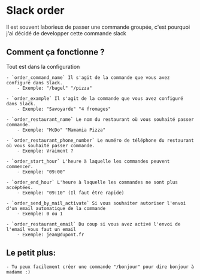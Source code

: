 # Slack order

Il est souvent laborieux de passer une commande groupée, c'est pourquoi j'ai décidé de developper cette commande slack

## Comment ça fonctionne ?

Tout est dans la configuration

    - `order_command_name` Il s'agit de la commande que vous avez configuré dans Slack. 
        - Exemple: "/bagel" "/pizza"
        
    - `order_example` Il s'agit de la commande que vous avez configuré dans Slack. 
        - Exemple: "Savoyarde" "4 fromages"
        
    - `order_restaurant_name` Le nom du restaurant où vous souhaité passer commande.
        - Exemple: "McDo" "Mamamia Pizza"
            
    - `order_restaurant_phone_number` Le numéro de téléphone du restaurant où vous souhaité passer commande.
        - Exemple: Vraiment ?
                
    - `order_start_hour` L'heure à laquelle les commandes peuvent commencer.
        - Exemple: "09:00"
            
    - `order_end_hour` L'heure à laquelle les commandes ne sont plus accéptées.
        - Exemple: "09:10" (Il faut être rapide)
            
    - `order_send_by_mail_activate` Si vous souhaiter autoriser l'envoi d'un email automatique de la commande
        - Exemple: 0 ou 1
            
    - `order_restaurant_email` Du coup si vous avez activé l'envoi de l'email vous faut un email
        - Exemple: jean@dupont.fr
            
## Le petit plus: 
 
    - Tu peux facilement créer une commande "/bonjour" pour dire bonjour à madame :)